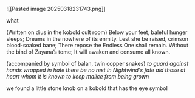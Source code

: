 ![[Pasted image 20250318231743.png]]

what

(Written on dius in the kobold cult room)
Below your feet, baleful hunger sleeps;
Dreams in the nowhere of its enmity.
Lest she be raised, crimson blood-soaked bane;
There repose the Endless One shall remain.
Without the bind of Zayana’s tome;
It will awaken and consume all known.

(accompanied by symbol of balan, twin copper snakes)
_to guard against hands wrapped in hate_
_there be no rest in Nightwind's fate_
_aid those at heart whom it is known_
_to keep malice from being grown_

we found a little stone knob on a kobold that has the eye symbol